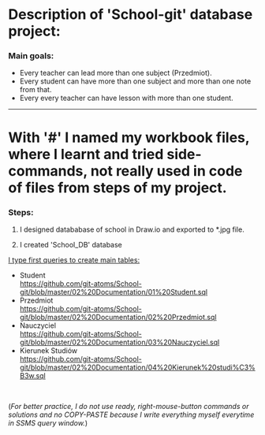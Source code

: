 # Description of 'School-git' database project:<br>


<!--- Opisuję tu założenia projektu --->
### Main goals:
* Every teacher can lead more than one subject (Przedmiot).
* Every student can have more than one subject and more than one note from that.
* Every every teacher can have lesson with more than one student.



<!--- Poniżej wtrącony komentarz o tym co to za pliki z hashem z przodu w nazwie --->

---

With '#' I named my workbook files, where I learnt and tried side-commands, not really used in code of files from steps of my project.
===




<!--- Opisuję tu kroki realizacji projektu --->
### Steps:
1. I designed datababase of school in Draw.io and exported to *.jpg file.<br>

2. I created 'School_DB' database

<!--- Dla wygody dodałem linki do wymienianych nazw plików --->
<u>I type first queries to create main tables:</u><br>
+ Student<br> <https://github.com/git-atoms/School-git/blob/master/02%20Documentation/01%20Student.sql>
+ Przedmiot<br> <https://github.com/git-atoms/School-git/blob/master/02%20Documentation/02%20Przedmiot.sql>
+ Nauczyciel<br><https://github.com/git-atoms/School-git/blob/master/02%20Documentation/03%20Nauczyciel.sql>
+ Kierunek Studiów<br><https://github.com/git-atoms/School-git/blob/master/02%20Documentation/04%20Kierunek%20studi%C3%B3w.sql>
<br>


<!--- Info o tym, że wszystko klepię z palca aby wprawić się lepiej --->
(*For better practice, I do not use ready, right-mouse-button commands or solutions and no COPY-PASTE because I write everything myself everytime in SSMS query window.*)<br>

